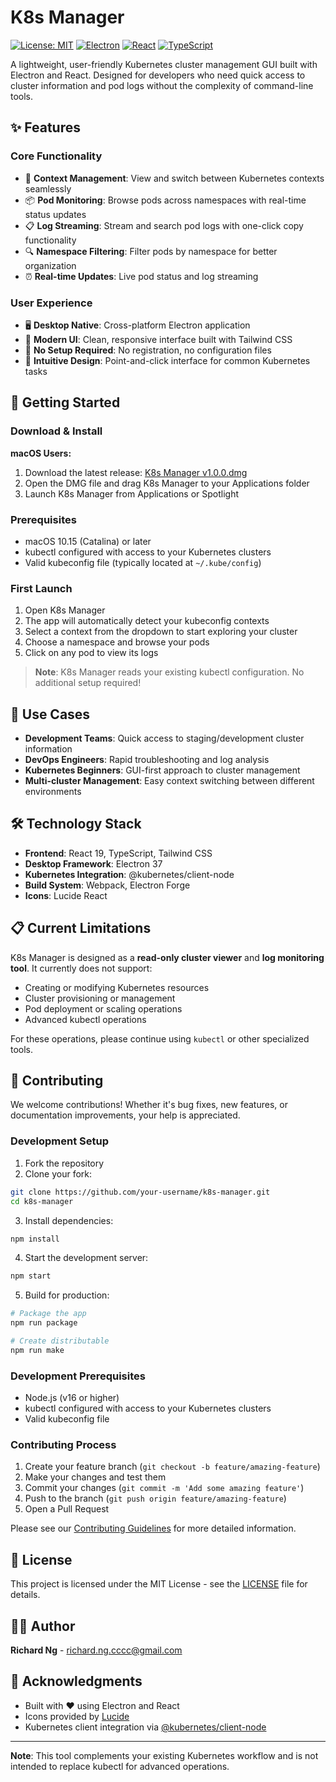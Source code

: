# K8s Manager

[![License: MIT](https://img.shields.io/badge/License-MIT-yellow.svg)](https://opensource.org/licenses/MIT)
[![Electron](https://img.shields.io/badge/Electron-37.3.1-blue.svg)](https://electronjs.org/)
[![React](https://img.shields.io/badge/React-19.1.1-61DAFB.svg)](https://reactjs.org/)
[![TypeScript](https://img.shields.io/badge/TypeScript-4.5.4-blue.svg)](https://www.typescriptlang.org/)

A lightweight, user-friendly Kubernetes cluster management GUI built with Electron and React. Designed for developers who need quick access to cluster information and pod logs without the complexity of command-line tools.

## ✨ Features

### Core Functionality

- 🔄 **Context Management**: View and switch between Kubernetes contexts seamlessly
- 📦 **Pod Monitoring**: Browse pods across namespaces with real-time status updates
- 📋 **Log Streaming**: Stream and search pod logs with one-click copy functionality
- 🔍 **Namespace Filtering**: Filter pods by namespace for better organization
- ⏰ **Real-time Updates**: Live pod status and log streaming

### User Experience

- 🖥️ **Desktop Native**: Cross-platform Electron application
- 🎨 **Modern UI**: Clean, responsive interface built with Tailwind CSS
- 🚀 **No Setup Required**: No registration, no configuration files
- 📱 **Intuitive Design**: Point-and-click interface for common Kubernetes tasks

## 🚀 Getting Started

### Download & Install

**macOS Users:**

1. Download the latest release: [K8s Manager v1.0.0.dmg](https://github.com/your-username/k8s-manager/releases/latest)
2. Open the DMG file and drag K8s Manager to your Applications folder
3. Launch K8s Manager from Applications or Spotlight

### Prerequisites

- macOS 10.15 (Catalina) or later
- kubectl configured with access to your Kubernetes clusters
- Valid kubeconfig file (typically located at `~/.kube/config`)

### First Launch

1. Open K8s Manager
2. The app will automatically detect your kubeconfig contexts
3. Select a context from the dropdown to start exploring your cluster
4. Choose a namespace and browse your pods
5. Click on any pod to view its logs

> **Note**: K8s Manager reads your existing kubectl configuration. No additional setup required!

## 🎯 Use Cases

- **Development Teams**: Quick access to staging/development cluster information
- **DevOps Engineers**: Rapid troubleshooting and log analysis
- **Kubernetes Beginners**: GUI-first approach to cluster management
- **Multi-cluster Management**: Easy context switching between different environments

## 🛠️ Technology Stack

- **Frontend**: React 19, TypeScript, Tailwind CSS
- **Desktop Framework**: Electron 37
- **Kubernetes Integration**: @kubernetes/client-node
- **Build System**: Webpack, Electron Forge
- **Icons**: Lucide React

## 📋 Current Limitations

K8s Manager is designed as a **read-only cluster viewer** and **log monitoring tool**. It currently does not support:

- Creating or modifying Kubernetes resources
- Cluster provisioning or management
- Pod deployment or scaling operations
- Advanced kubectl operations

For these operations, please continue using `kubectl` or other specialized tools.

## 🤝 Contributing

We welcome contributions! Whether it's bug fixes, new features, or documentation improvements, your help is appreciated.

### Development Setup

1. Fork the repository
2. Clone your fork:

```bash
git clone https://github.com/your-username/k8s-manager.git
cd k8s-manager
```

3. Install dependencies:

```bash
npm install
```

4. Start the development server:

```bash
npm start
```

5. Build for production:

```bash
# Package the app
npm run package

# Create distributable
npm run make
```

### Development Prerequisites

- Node.js (v16 or higher)
- kubectl configured with access to your Kubernetes clusters
- Valid kubeconfig file

### Contributing Process

1. Create your feature branch (`git checkout -b feature/amazing-feature`)
2. Make your changes and test them
3. Commit your changes (`git commit -m 'Add some amazing feature'`)
4. Push to the branch (`git push origin feature/amazing-feature`)
5. Open a Pull Request

Please see our [Contributing Guidelines](CONTRIBUTING.md) for more detailed information.

## 📝 License

This project is licensed under the MIT License - see the [LICENSE](LICENSE) file for details.

## 👨‍💻 Author

**Richard Ng** - [richard.ng.cccc@gmail.com](mailto:richard.ng.cccc@gmail.com)

## 🙏 Acknowledgments

- Built with ❤️ using Electron and React
- Icons provided by [Lucide](https://lucide.dev/)
- Kubernetes client integration via [@kubernetes/client-node](https://github.com/kubernetes-client/javascript)

---

**Note**: This tool complements your existing Kubernetes workflow and is not intended to replace kubectl for advanced operations.
